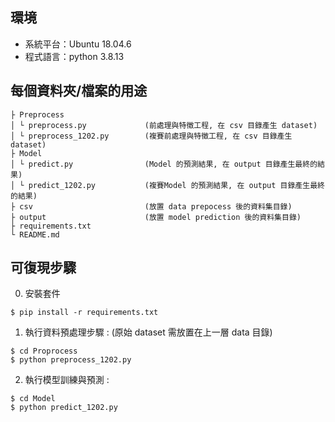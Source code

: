 ## 環境
- 系統平台：Ubuntu 18.04.6
- 程式語言：python 3.8.13

## 每個資料夾/檔案的用途
```
├ Preprocess
│ └ preprocess.py             (前處理與特徵工程, 在 csv 目錄產生 dataset)
│ └ preprocess_1202.py        (複賽前處理與特徵工程, 在 csv 目錄產生 dataset)
├ Model
│ └ predict.py                (Model 的預測結果, 在 output 目錄產生最終的結果)
│ └ predict_1202.py           (複賽Model 的預測結果, 在 output 目錄產生最終的結果)
├ csv                         (放置 data prepocess 後的資料集目錄)
├ output                      (放置 model prediction 後的資料集目錄)
├ requirements.txt
└ README.md
```

## 可復現步驟

0. 安裝套件
```
$ pip install -r requirements.txt
```

1. 執行資料預處理步驟 : (原始 dataset 需放置在上一層 data 目錄)
```
$ cd Proprocess
$ python preprocess_1202.py
```

2. 執行模型訓練與預測 : 
```
$ cd Model
$ python predict_1202.py
```
